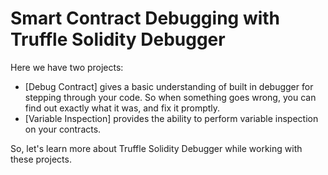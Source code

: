 

# Smart Contract Debugging with Truffle Solidity Debugger

  Here we have two projects: 
  - [Debug Contract] gives a basic understanding of built in debugger for stepping through your code. So when something goes wrong, you can find out exactly what it was, and fix it promptly.
  - [Variable Inspection] provides the ability to perform variable inspection on your contracts. 

So, let's learn more about Truffle Solidity Debugger while working with these projects.



